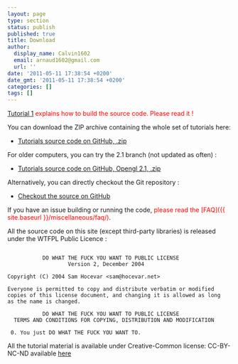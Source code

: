 ```yaml
---
layout: page
type: section
status: publish
published: true
title: Download
author:
  display_name: Calvin1602
  email: arnaud1602@gmail.com
  url: ''
date: '2011-05-11 17:38:54 +0200'
date_gmt: '2011-05-11 17:38:54 +0200'
categories: []
tags: []
---
```


<span style="color: #ff0000;">[Tutorial 1]({{site.baseurl}}/beginners-tutorials/tutorial-1-opening-a-window/) explains how to build the source code. Please read it !</span>

You can download the ZIP archive containing the whole set of tutorials here:

* [Tutorials source code on GitHub, .zip](https://github.com/opengl-tutorials/ogl/archive/master.zip)

For older computers, you can try the 2.1 branch (not updated as often) :

* [Tutorials source code on GitHub, Opengl 2.1, .zip](https://github.com/opengl-tutorials/ogl/archive/2.1_branch.zip)

Alternatively, you can directly checkout the Git repository :

* [Checkout the source on GitHub](https://github.com/opengl-tutorials/ogl)

If you have an issue building or running the code, <span style="color: #ff0000;">please read the [FAQ]({{ site.baseurl }}/miscellaneous/faq/)</span>.

All the source code on this site (except third-party libraries) is released under the WTFPL Public Licence :
```

           DO WHAT THE FUCK YOU WANT TO PUBLIC LICENSE
                   Version 2, December 2004

Copyright (C) 2004 Sam Hocevar <sam@hocevar.net>

Everyone is permitted to copy and distribute verbatim or modified
copies of this license document, and changing it is allowed as long
as the name is changed.

           DO WHAT THE FUCK YOU WANT TO PUBLIC LICENSE
  TERMS AND CONDITIONS FOR COPYING, DISTRIBUTION AND MODIFICATION

 0. You just DO WHAT THE FUCK YOU WANT TO.
```

All the tutorial material is available under Creative-Common license: CC-BY-NC-ND available [here](http://creativecommons.org/licenses/by-nc-nd/3.0/fr/deed.en)
